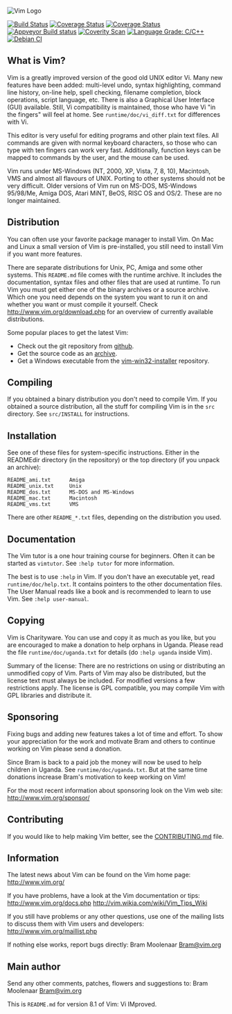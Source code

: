 ![Vim Logo](https://github.com/vim/vim/blob/master/runtime/vimlogo.gif)

[![Build Status](https://travis-ci.org/vim/vim.svg?branch=master)](https://travis-ci.org/vim/vim)
[![Coverage Status](https://codecov.io/gh/vim/vim/coverage.svg?branch=master)](https://codecov.io/gh/vim/vim?branch=master)
[![Coverage Status](https://coveralls.io/repos/github/vim/vim/badge.svg?branch=master)](https://coveralls.io/github/vim/vim?branch=master)
[![Appveyor Build status](https://ci.appveyor.com/api/projects/status/o2qht2kjm02sgghk?svg=true)](https://ci.appveyor.com/project/chrisbra/vim)
[![Coverity Scan](https://scan.coverity.com/projects/241/badge.svg)](https://scan.coverity.com/projects/vim)
[![Language Grade: C/C++](https://img.shields.io/lgtm/grade/cpp/g/vim/vim.svg?logo=lgtm&logoWidth=18)](https://lgtm.com/projects/g/vim/vim/context:cpp)
[![Debian CI](https://badges.debian.net/badges/debian/testing/vim/version.svg)](https://buildd.debian.org/vim)


## What is Vim? ##

Vim is a greatly improved version of the good old UNIX editor Vi.  Many new
features have been added: multi-level undo, syntax highlighting, command line
history, on-line help, spell checking, filename completion, block operations,
script language, etc.  There is also a Graphical User Interface (GUI)
available.  Still, Vi compatibility is maintained, those who have Vi "in the
fingers" will feel at home.  See `runtime/doc/vi_diff.txt` for differences with
Vi.

This editor is very useful for editing programs and other plain text files.
All commands are given with normal keyboard characters, so those who can type
with ten fingers can work very fast.  Additionally, function keys can be
mapped to commands by the user, and the mouse can be used.

Vim runs under MS-Windows (NT, 2000, XP, Vista, 7, 8, 10), Macintosh, VMS and
almost all flavours of UNIX.  Porting to other systems should not be very
difficult.  Older versions of Vim run on MS-DOS, MS-Windows 95/98/Me, Amiga
DOS, Atari MiNT, BeOS, RISC OS and OS/2.  These are no longer maintained.


## Distribution ##

You can often use your favorite package manager to install Vim.  On Mac and
Linux a small version of Vim is pre-installed, you still need to install Vim
if you want more features.

There are separate distributions for Unix, PC, Amiga and some other systems.
This `README.md` file comes with the runtime archive.  It includes the
documentation, syntax files and other files that are used at runtime.  To run
Vim you must get either one of the binary archives or a source archive.
Which one you need depends on the system you want to run it on and whether you
want or must compile it yourself.  Check http://www.vim.org/download.php for
an overview of currently available distributions.

Some popular places to get the latest Vim:
* Check out the git repository from [github](https://github.com/vim/vim).
* Get the source code as an [archive](https://github.com/vim/vim/releases).
* Get a Windows executable from the
[vim-win32-installer](https://github.com/vim/vim-win32-installer/releases) repository.



## Compiling ##

If you obtained a binary distribution you don't need to compile Vim.  If you
obtained a source distribution, all the stuff for compiling Vim is in the
`src` directory.  See `src/INSTALL` for instructions.


## Installation ##

See one of these files for system-specific instructions.  Either in the
READMEdir directory (in the repository) or the top directory (if you unpack an
archive):

	README_ami.txt		Amiga
	README_unix.txt		Unix
	README_dos.txt		MS-DOS and MS-Windows
	README_mac.txt		Macintosh
	README_vms.txt		VMS

There are other `README_*.txt` files, depending on the distribution you used.


## Documentation ##

The Vim tutor is a one hour training course for beginners.  Often it can be
started as `vimtutor`.  See `:help tutor` for more information.

The best is to use `:help` in Vim.  If you don't have an executable yet, read
`runtime/doc/help.txt`.  It contains pointers to the other documentation
files.  The User Manual reads like a book and is recommended to learn to use
Vim.  See `:help user-manual`.


## Copying ##

Vim is Charityware.  You can use and copy it as much as you like, but you are
encouraged to make a donation to help orphans in Uganda.  Please read the file
`runtime/doc/uganda.txt` for details (do `:help uganda` inside Vim).

Summary of the license: There are no restrictions on using or distributing an
unmodified copy of Vim.  Parts of Vim may also be distributed, but the license
text must always be included.  For modified versions a few restrictions apply.
The license is GPL compatible, you may compile Vim with GPL libraries and
distribute it.


## Sponsoring ##

Fixing bugs and adding new features takes a lot of time and effort.  To show
your appreciation for the work and motivate Bram and others to continue
working on Vim please send a donation.

Since Bram is back to a paid job the money will now be used to help children
in Uganda.  See `runtime/doc/uganda.txt`.  But at the same time donations
increase Bram's motivation to keep working on Vim!

For the most recent information about sponsoring look on the Vim web site:
	http://www.vim.org/sponsor/


## Contributing ##

If you would like to help making Vim better, see the [CONTRIBUTING.md](https://github.com/vim/vim/blob/master/CONTRIBUTING.md) file.


## Information ##

The latest news about Vim can be found on the Vim home page:
	http://www.vim.org/

If you have problems, have a look at the Vim documentation or tips:
	http://www.vim.org/docs.php
	http://vim.wikia.com/wiki/Vim_Tips_Wiki

If you still have problems or any other questions, use one of the mailing
lists to discuss them with Vim users and developers:
	http://www.vim.org/maillist.php

If nothing else works, report bugs directly:
	Bram Moolenaar <Bram@vim.org>


## Main author ##

Send any other comments, patches, flowers and suggestions to:
	Bram Moolenaar <Bram@vim.org>


This is `README.md` for version 8.1 of Vim: Vi IMproved.
